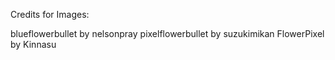 Credits for Images:

blueflowerbullet by nelsonpray
pixelflowerbullet by suzukimikan
FlowerPixel by Kinnasu
